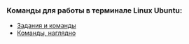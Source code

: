 ### Команды для работы в терминале Linux Ubuntu:

+ [Задания и команды](https://github.com/OlgaVi-QA/Ubuntu-Commands/blob/main/%D0%9A%D0%BE%D0%BC%D0%B0%D0%BD%D0%B4%D1%8B_1)
+ [Команды, наглядно](https://docs.google.com/document/d/187XcIsHYiuZO38RBjkrnHlUWFPFUu3uhFhuSAts6Yp0/edit?usp=drive_link)
